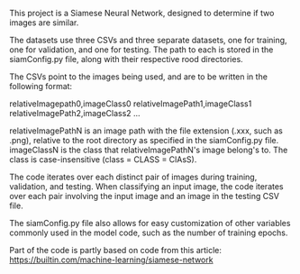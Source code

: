 This project is a Siamese Neural Network, designed to determine if two images are similar.

The datasets use three CSVs and three separate datasets, one for training, one for validation, and one for testing. The path to each is stored in the siamConfig.py file, along with their respective rood directories.

The CSVs point to the images being used, and are to be written in the following format:

relativeImagepath0,imageClass0
relativeImagePath1,imageClass1
relativeImagePath2,imageClass2
...

relativeImagePathN is an image path with the file extension (.xxx, such as .png), relative to the root directory as specified in the siamConfig.py file.
imageClassN is the class that relativeImagePathN's image belong's to. The class is case-insensitive (class = CLASS = ClAsS).

The code iterates over each distinct pair of images during training, validation, and testing. When classifying an input image, the code iterates over each pair involving the input image and an image in the testing CSV file.

The siamConfig.py file also allows for easy customization of other variables commonly used in the model code, such as the number of training epochs.

Part of the code is partly based on code from this article: https://builtin.com/machine-learning/siamese-network